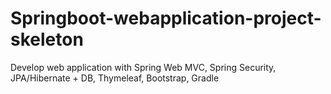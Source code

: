 # Springboot-webapplication-project-skeleton
Develop web application with Spring Web MVC, Spring Security, JPA/Hibernate + DB, Thymeleaf, Bootstrap, Gradle
